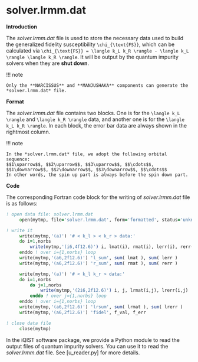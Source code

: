 # solver.lrmm.dat

**Introduction**

The *solver.lrmm.dat* file is used to store the necessary data used to build the generalized fidelity susceptibility ``\chi_{\text{FS}}``, which can be calculated via ``\chi_{\text{FS}} = \langle k_L k_R \rangle - \langle k_L \rangle \langle k_R \rangle``. It will be output by the quantum impurity solvers when they are **shut down**.

!!! note

    Only the **NARCISSUS** and **MANJUSHAKA** components can generate the *solver.lrmm.dat* file.

**Format**

The *solver.lrmm.dat* file contains two blocks. One is for the ``\langle k_L \rangle`` and ``\langle k_R \rangle`` data, and another one is for the ``\langle k_L k_R \rangle``. In each block, the error bar data are always shown in the rightmost column.

!!! note

    In the *solver.lrmm.dat* file, we adopt the following orbital sequence:
    $$1\uparrow$$, $$2\uparrow$$, $$3\uparrow$$, $$\cdots$$, $$1\downarrow$$, $$2\downarrow$$, $$3\downarrow$$, $$\cdots$$
    In other words, the spin up part is always before the spin down part.

**Code**

The corresponding Fortran code block for the writing of *solver.lrmm.dat* file is as follows:

```fortran
! open data file: solver.lrmm.dat
     open(mytmp, file='solver.lrmm.dat', form='formatted', status='unknown')

! write it
     write(mytmp,'(a)') '# < k_l > < k_r > data:'
     do i=1,norbs
         write(mytmp,'(i6,4f12.6)') i, lmat(i), rmat(i), lerr(i), rerr(i)
     enddo ! over i={1,norbs} loop
     write(mytmp,'(a6,2f12.6)') 'l_sum', sum( lmat ), sum( lerr )
     write(mytmp,'(a6,2f12.6)') 'r_sum', sum( rmat ), sum( rerr )

     write(mytmp,'(a)') '# < k_l k_r > data:'
     do i=1,norbs
         do j=1,norbs
             write(mytmp,'(2i6,2f12.6)') i, j, lrmat(i,j), lrerr(i,j)
         enddo ! over j={1,norbs} loop
     enddo ! over i={1,norbs} loop
     write(mytmp,'(a6,2f12.6)') 'lrsum', sum( lrmat ), sum( lrerr )
     write(mytmp,'(a6,2f12.6)') 'fidel', f_val, f_err

! close data file
     close(mytmp)
```

In the iQIST software package, we provide a Python module to read the output files of quantum impurity solvers. You can use it to read the *solver.lrmm.dat* file. See [u_reader.py] for more details.
